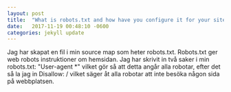 ```yaml
---
layout: post
title:  "What is robots.txt and how have you configure it for your site?"
date:   2017-11-19 00:48:10 -0600
categories: jekyll update
---
```


Jag har skapat en fil i min source map som heter robots.txt. Robots.txt ger web robots instruktioner om hemsidan. Jag har skrivit in två saker i min robots.txt: "User-agent *" vilket gör så att detta angår alla robotar, efter det så la jag in Disallow: / vilket säger åt alla robotar att inte besöka någon sida på webbplatsen.
